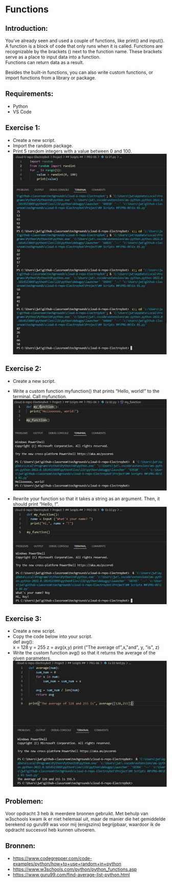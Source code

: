 # Functions

## Introduction:  
You’ve already seen and used a couple of functions, like print() and input(). A function is a block of code that only runs when it is called. Functions are recognizable by the brackets () next to the function name. These brackets serve as a place to input data into a function.  
Functions can return data as a result.  

Besides the built-in functions, you can also write custom functions, or import functions from a library or package.  

## Requirements:
- Python  
- VS Code  

## Exercise 1:
- Create a new script.  
- Import the random package.  
- Print 5 random integers with a value between 0 and 100.  
![Kijk](https://github.com/techgrounds/cloud-6-repo-Electroybot/blob/main/00_includes/%23%23%20Project%20%23%23/PRG-06/Ex%2001.JPG?raw=true)

## Exercise 2:  
- Create a new script.  
- Write a custom function myfunction() that prints “Hello, world!” to the terminal. Call myfunction.  
![Kijk](https://github.com/techgrounds/cloud-6-repo-Electroybot/blob/main/00_includes/%23%23%20Project%20%23%23/PRG-06/Ex%2002%2001.JPG?raw=true)  

- Rewrite your function so that it takes a string as an argument. Then, it should print “Hello, <string>!”.  
![Kijk](https://github.com/techgrounds/cloud-6-repo-Electroybot/blob/main/00_includes/%23%23%20Project%20%23%23/PRG-06/Ex%2002%2002.JPG?raw=true)  

## Exercise 3:  
- Create a new script.  
- Copy the code below into your script.  
def avg():  
x = 128
y = 255
z = avg(x,y)
print ("The average of",x,"and", y, "is", z)
- Write the custom function avg() so that it returns the average of the given parameters.  
![Kijk](https://github.com/techgrounds/cloud-6-repo-Electroybot/blob/main/00_includes/%23%23%20Project%20%23%23/PRG-06/Ex%2003.JPG?raw=true)  

## Problemen:
Voor opdracht 3 heb ik meerdere bronnen gebruikt. Met behulp van w3schools kwam ik er niet helemaal uit, maar de manier die het gemiddelde berekend op guru99 was voor mij (enigszins) begrijpbaar, waardoor ik de opdracht succesvol heb kunnen uitvoeren.

## Bronnen:
- https://www.codegrepper.com/code-examples/python/how+to+use+random+in+python
- https://www.w3schools.com/python/python_functions.asp
- https://www.guru99.com/find-average-list-python.html